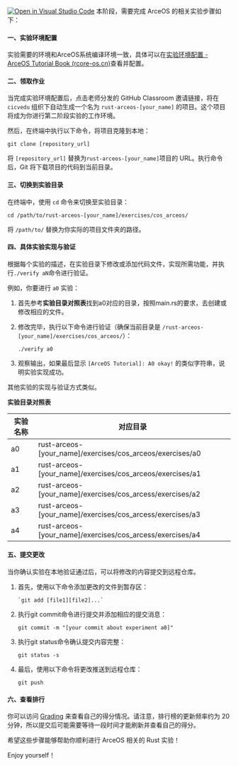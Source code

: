 [![Open in Visual Studio Code](https://classroom.github.com/assets/open-in-vscode-718a45dd9cf7e7f842a935f5ebbe5719a5e09af4491e668f4dbf3b35d5cca122.svg)](https://classroom.github.com/online_ide?assignment_repo_id=11703949&assignment_repo_type=AssignmentRepo)
本阶段，需要完成 ArceOS 的相关实验步骤如下：

#### **一、实验环境配置**

实验需要的环境和ArceOS系统编译环境一致，具体可以在[实验环境配置 - ArceOS Tutorial Book (rcore-os.cn)](http://rcore-os.cn/arceos-tutorial-book/ch01-00.html)查看并配置。

#### **二、领取作业**

当完成实验环境配置后，点击老师分发的 GitHub Classroom 邀请链接，将在 `cicvedu` 组织下自动生成一个名为 `rust-arceos-[your_name]` 的项目。这个项目将成为你进行第二阶段实验的工作环境。

然后，在终端中执行以下命令，将项目克隆到本地：

```shell
git clone [repository_url]
```

将 `[repository_url]` 替换为`rust-arceos-[your_name]`项目的 URL。执行命令后，Git 将下载项目的代码到当前目录。

#### **三、切换到实验目录**

在终端中，使用 `cd` 命令来切换至实验目录：

```shell
cd /path/to/rust-arceos-[your_name]/exercises/cos_arceos/
```

将 `/path/to/` 替换为你实际的项目文件夹的路径。

#### **四、具体实验实现与验证**

根据每个实验的描述，在实验目录下修改或添加代码文件，实现所需功能，并执行`./verify aN`命令进行验证。

例如，你要进行 `a0` 实验：

1. 首先参考**实验目录对照表**找到a0对应的目录，按照main.rs的要求，去创建或修改相应的文件。

2. 修改完毕，执行以下命令进行验证（确保当前目录是 `/rust-arceos-[your_name]/exercises/cos_arceos/`）：

   ```
   ./verify a0
   ```

3. 观察输出，如果最后显示 `[ArceOS Tutorial]: A0 okay!` 的类似字符串，说明实验实现成功。

其他实验的实现与验证方式类似。

**实验目录对照表**

| 实验名称 | 对应目录                                                  |
| -------- | --------------------------------------------------------- |
| a0       | rust-arceos-[your_name]/exercises/cos_arceos/exercises/a0 |
| a1       | rust-arceos-[your_name]/exercises/cos_arceos/exercises/a1 |
| a2       | rust-arceos-[your_name]/exercises/cos_arcess/exercises/a2 |
| a3       | rust-arceos-[your_name]/exercises/cos_arcess/exercises/a3 |
| a4       | rust-arceos-[your_name]/exercises/cos_arcess/exercises/a4 |

#### **五、提交更改**

当你确认实验在本地验证通过后，可以将修改的内容提交到远程仓库。

1. 首先，使用以下命令添加更改的文件到暂存区：

   ```
   `git add [file1][file2]...`
   ```

2. 执行git commit命令进行提交并添加相应的提交消息：

   ```
   git commit -m "[your commit about experiment a0]"
   ```

3. 执行git status命令确认提交内容完整：

   ```
   git status -s
   ```

4. 最后，使用以下命令将更改推送到远程仓库：

   ```
   git push
   ```

#### **六、查看排行**

你可以访问 [Grading](https://cicvedu.github.io/rust-os-ranking/) 来查看自己的得分情况。请注意，排行榜的更新频率约为 20 分钟，所以提交后可能需要等待一段时间才能刷新并查看自己的得分。

希望这些步骤能够帮助你顺利进行 ArceOS 相关的 Rust 实验！

Enjoy yourself！



